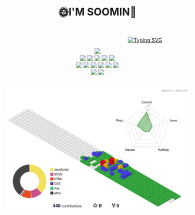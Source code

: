 <div align=center><h1>🌞I'M SOOMIN🌛</h1></div>
<br/>

&nbsp;&nbsp;&nbsp;&nbsp;&nbsp;&nbsp;&nbsp;&nbsp;&nbsp;&nbsp;&nbsp;&nbsp;&nbsp;&nbsp;&nbsp;&nbsp;&nbsp;&nbsp;&nbsp;&nbsp;&nbsp;&nbsp;&nbsp;&nbsp;&nbsp;&nbsp;&nbsp;&nbsp;&nbsp;&nbsp;&nbsp;&nbsp;&nbsp;&nbsp;&nbsp;&nbsp;&nbsp;&nbsp;&nbsp;&nbsp;&nbsp;&nbsp;&nbsp;&nbsp;&nbsp;&nbsp;&nbsp;&nbsp;&nbsp;&nbsp;&nbsp;&nbsp;&nbsp;&nbsp;&nbsp;&nbsp;&nbsp;&nbsp;&nbsp;&nbsp;&nbsp;&nbsp;&nbsp;&nbsp;&nbsp;&nbsp;&nbsp;&nbsp;&nbsp;&nbsp;&nbsp;&nbsp;&nbsp;&nbsp;&nbsp;&nbsp;&nbsp;&nbsp;&nbsp;&nbsp;&nbsp;&nbsp;&nbsp;&nbsp;
[![Typing SVG](https://readme-typing-svg.demolab.com?font=Fira+Code&weight=700&size=25&pause=1000&color=000B04&width=435&lines=+Once+I've+used+%E2%9C%8F%EF%B8%8F)](https://git.io/typing-svg)

<div style="margin: 0 auto; text-align: center;" align= "center"> 
      <img src="https://img.shields.io/badge/HTML5-E34F26?style=for-the-badge&logo=HTML5&logoColor=white">
      <br/>
      <img src="https://img.shields.io/badge/CSS3-1572B6?style=for-the-badge&logo=CSS3&logoColor=white">
      <img src="https://img.shields.io/badge/Sass-CC6699?style=for-the-badge&logo=Sass&logoColor=white">
      <img src="https://img.shields.io/badge/cssmodules-000000?style=for-the-badge&logo=cssmodules&logoColor=white"/>
      <img src="https://img.shields.io/badge/styledcomponents-DB7093?style=for-the-badge&logo=styledcomponents&logoColor=white"/>
      <img src="https://img.shields.io/badge/Bootstrap-7952B3?style=for-the-badge&logo=Bootstrap&logoColor=white">
      <br/>
      <img src="https://img.shields.io/badge/Javascript-F7DF1E?style=for-the-badge&logo=Javascript&logoColor=white">
      <img src="https://img.shields.io/badge/jQuery-0769AD?style=for-the-badge&logo=jQuery&logoColor=white">
      <img src="https://img.shields.io/badge/React-61DAFB?style=for-the-badge&logo=React&logoColor=white">
      <img src="https://img.shields.io/badge/Vue.js-4FC08D?style=for-the-badge&logo=Vue.js&logoColor=white">
      <img src="https://img.shields.io/badge/Next.js-000000?style=for-the-badge&logo=Next.js&logoColor=white">
      <img src="https://img.shields.io/badge/typescript-3178C6?style=for-the-badge&logo=typescript&logoColor=white">
      <br/>
      <img src="https://img.shields.io/badge/visualstudiocode-007ACC?style=for-the-badge&logo=visualstudiocode&logoColor=white">
      <img src="https://img.shields.io/badge/Figma-F24E1E?style=for-the-badge&logo=Figma&logoColor=white">
      <br/>
</div>
    

<br/>


![](./profile-3d-contrib/profile-gitblock.svg)
